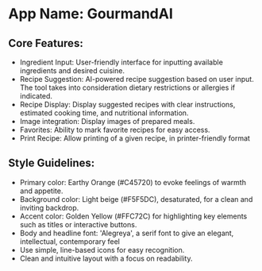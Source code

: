 # **App Name**: GourmandAI

## Core Features:

- Ingredient Input: User-friendly interface for inputting available ingredients and desired cuisine.
- Recipe Suggestion: AI-powered recipe suggestion based on user input. The tool takes into consideration dietary restrictions or allergies if indicated.
- Recipe Display: Display suggested recipes with clear instructions, estimated cooking time, and nutritional information.
- Image integration: Display images of prepared meals.
- Favorites: Ability to mark favorite recipes for easy access.
- Print Recipe: Allow printing of a given recipe, in printer-friendly format

## Style Guidelines:

- Primary color: Earthy Orange (#C45720) to evoke feelings of warmth and appetite.
- Background color: Light beige (#F5F5DC), desaturated, for a clean and inviting backdrop.
- Accent color: Golden Yellow (#FFC72C) for highlighting key elements such as titles or interactive buttons.
- Body and headline font: 'Alegreya', a serif font to give an elegant, intellectual, contemporary feel
- Use simple, line-based icons for easy recognition.
- Clean and intuitive layout with a focus on readability.